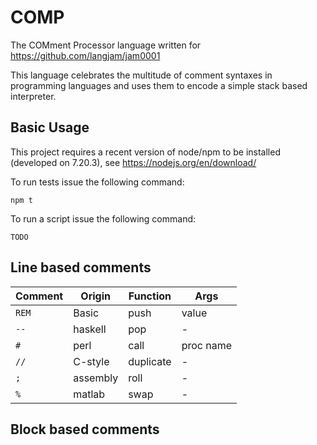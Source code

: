 # COMP

The COMment Processor language written for https://github.com/langjam/jam0001

This language celebrates the multitude of comment syntaxes in programming languages and uses them to encode a simple stack based interpreter.

## Basic Usage

This project requires a recent version of node/npm to be installed (developed on 7.20.3), see https://nodejs.org/en/download/

To run tests issue the following command:

`npm t`

To run a script issue the following command:

`TODO`

## Line based comments

| Comment | Origin   | Function  | Args      |
| ------- | -------- | --------- | --------- |
| `REM`   | Basic    | push      | value     |
| `--`    | haskell  | pop       | -         |
| `#`     | perl     | call      | proc name |
| `//`    | C-style  | duplicate | -         |
| `;`     | assembly | roll      | -         |
| `%`     | matlab   | swap      | -         |

## Block based comments

